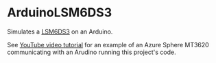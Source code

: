 # ArduinoLSM6DS3
Simulates a [LSM6DS3](https://www.st.com/resource/en/datasheet/lsm6ds3.pdf) on an Arduino.

See [YouTube video tutorial](https://youtu.be/hCoiauI78Kc) for an example of an Azure Sphere MT3620 communicating with an Arudino running this project's code.
